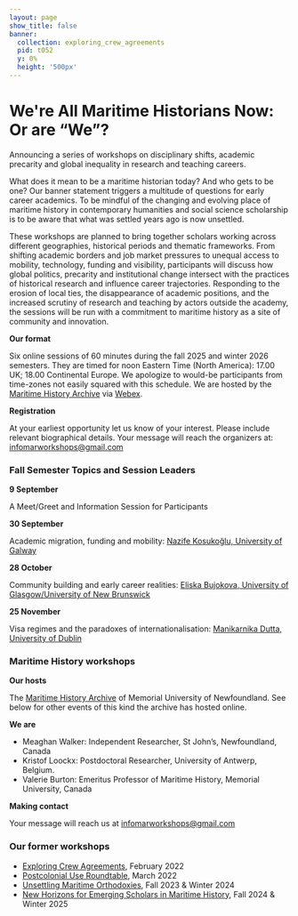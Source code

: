 ```yaml
---
layout: page
show_title: false
banner:
  collection: exploring_crew_agreements
  pid: t052
  y: 0%
  height: '500px'
---
```


# We're All Maritime Historians Now: Or are “We”?

Announcing a series of workshops on disciplinary shifts, academic precarity and global inequality in research and teaching careers.

What does it mean to be a maritime historian today? And who gets to be one? Our banner statement triggers a multitude of questions for early career academics. To be mindful of the changing and evolving place of maritime history in contemporary humanities and social science scholarship is to be aware that what was settled years ago is now unsettled.

These workshops are planned to bring together scholars working across different geographies, historical periods and thematic frameworks. From shifting academic borders and job market pressures to unequal access to mobility, technology, funding and visibility, participants will discuss how global politics, precarity and institutional change intersect with the practices of historical research and influence career trajectories. Responding to the erosion of local ties, the disappearance of academic positions, and the increased scrutiny of research and teaching by actors outside the academy, the sessions will be run with a commitment to maritime history as a site of community and innovation.

**Our format**

Six online sessions of 60 minutes during the fall 2025 and winter 2026 semesters. They are timed for noon Eastern Time (North America): 17.00 UK; 18.00 Continental Europe. We apologize to would-be participants from time-zones not easily squared with this schedule. We are hosted by the [Maritime History Archive](https://mha.mun.ca/) via [Webex](https://www.webex.com/downloads.html).

**Registration**

At your earliest opportunity let us know of your interest. Please include relevant biographical details. Your message will reach the organizers at: [infomarworkshops@gmail.com](mailto:infomarworkshops@gmail.com)

### Fall Semester Topics and Session Leaders

**9 September**

A Meet/Greet and Information Session for Participants

**30 September**

Academic migration, funding and mobility: [Nazife Kosukoğlu, University of Galway](https://www.universityofgalway.ie/bilqis/teammembers/drnazifekosukolu/)

**28 October**

Community building and early career realities: [Eliska Bujokova, University of Glasgow/University of New Brunswick](https://www.gla.ac.uk/schools/humanities/staff/eliskabujokova/)

**25 November**

Visa regimes and the paradoxes of internationalisation: [Manikarnika Dutta, University of Dublin](https://people.ucd.ie/manikarnika.dutta)

### Maritime History workshops

**Our hosts**

The [Maritime History Archive](https://mha.mun.ca/) of Memorial University of Newfoundland. See below for other events of this kind the archive has hosted online.

**We are**

- Meaghan Walker: Independent Researcher, St John’s, Newfoundland, Canada
- Kristof Loockx: Postdoctoral Researcher, University of Antwerp, Belgium.
- Valerie Burton: Emeritus Professor of Maritime History, Memorial University, Canada

**Making contact**

Your message will reach us at [infomarworkshops@gmail.com](mailto:infomarworkshops@gmail.com)

### Our former workshops

- [Exploring Crew Agreements](https://crewagreementworkshop.github.io/exploring_crew_agreements/expcrewagreements), February 2022
- [Postcolonial Use Roundtable](https://crewagreementworkshop.github.io/exploring_crew_agreements/postcolonial), March 2022
- [Unsettling Maritime Orthodoxies](https://maritimeworkshops.com/orthodoxies/), Fall 2023 & Winter 2024
- [New Horizons for Emerging Scholars in Maritime History](https://maritimeworkshops.com/newhorizons/), Fall 2024 & Winter 2025
